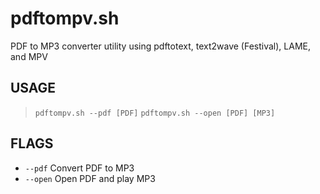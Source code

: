 # pdftompv.sh
PDF to MP3 converter utility using pdftotext, text2wave (Festival), LAME, and MPV

## USAGE
> `pdftompv.sh --pdf [PDF]`
> `pdftompv.sh --open [PDF] [MP3]`

## FLAGS
*  `--pdf`   Convert PDF to MP3
*  `--open`  Open PDF and play MP3
